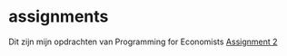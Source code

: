 # assignments
Dit zijn mijn opdrachten van Programming for Economists
[Assignment 2](https://github.com/GijsLaros/assignments/blob/master/Assignment%201%20Gijs%20Laros.ipynb)
